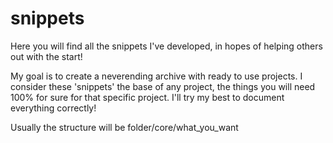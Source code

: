 # snippets
Here you will find all the snippets I've developed, in hopes of helping others out with the start!

My goal is to create a neverending archive with ready to use projects. I consider these 'snippets' the base of any project, the things you will need 100% for sure for that specific project. I'll try my best to document everything correctly!

Usually the structure will be folder/core/what_you_want
